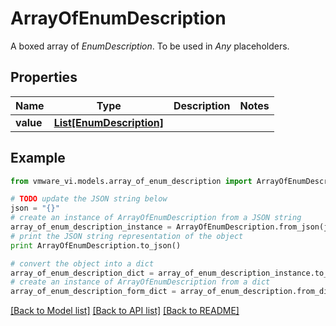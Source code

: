 # ArrayOfEnumDescription

A boxed array of *EnumDescription*. To be used in *Any* placeholders. 

## Properties
Name | Type | Description | Notes
------------ | ------------- | ------------- | -------------
**value** | [**List[EnumDescription]**](EnumDescription.md) |  | 

## Example

```python
from vmware_vi.models.array_of_enum_description import ArrayOfEnumDescription

# TODO update the JSON string below
json = "{}"
# create an instance of ArrayOfEnumDescription from a JSON string
array_of_enum_description_instance = ArrayOfEnumDescription.from_json(json)
# print the JSON string representation of the object
print ArrayOfEnumDescription.to_json()

# convert the object into a dict
array_of_enum_description_dict = array_of_enum_description_instance.to_dict()
# create an instance of ArrayOfEnumDescription from a dict
array_of_enum_description_form_dict = array_of_enum_description.from_dict(array_of_enum_description_dict)
```
[[Back to Model list]](../README.md#documentation-for-models) [[Back to API list]](../README.md#documentation-for-api-endpoints) [[Back to README]](../README.md)


